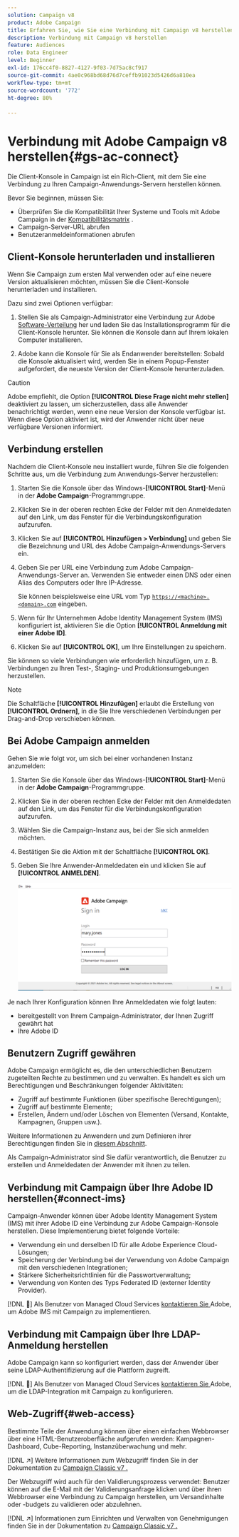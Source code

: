 ```yaml
---
solution: Campaign v8
product: Adobe Campaign
title: Erfahren Sie, wie Sie eine Verbindung mit Campaign v8 herstellen.
description: Verbindung mit Campaign v8 herstellen
feature: Audiences
role: Data Engineer
level: Beginner
exl-id: 176cc4f0-8827-4127-9f03-7d75ac8cf917
source-git-commit: 4ae0c968bd68d76d7ceffb91023d5426d6a810ea
workflow-type: tm+mt
source-wordcount: '772'
ht-degree: 80%

---
```


# Verbindung mit Adobe Campaign v8 herstellen{#gs-ac-connect}

Die Client-Konsole in Campaign ist ein Rich-Client, mit dem Sie eine Verbindung zu Ihren Campaign-Anwendungs-Servern herstellen können.

Bevor Sie beginnen, müssen Sie:

* Überprüfen Sie die Kompatibilität Ihrer Systeme und Tools mit Adobe Campaign in der [Kompatibilitätsmatrix](compatibility-matrix.md) .
* Campaign-Server-URL abrufen
* Benutzeranmeldeinformationen abrufen

## Client-Konsole herunterladen und installieren

Wenn Sie Campaign zum ersten Mal verwenden oder auf eine neuere Version aktualisieren möchten, müssen Sie die Client-Konsole herunterladen und installieren.

Dazu sind zwei Optionen verfügbar:

1. Stellen Sie als Campaign-Administrator eine Verbindung zur Adobe [Software-Verteilung](https://experience.adobe.com/#/downloads/content/software-distribution/en/campaign.html) her und laden Sie das Installationsprogramm für die Client-Konsole herunter. Sie können die Konsole dann auf Ihrem lokalen Computer installieren.

1. Adobe kann die Konsole für Sie als Endanwender bereitstellen: Sobald die Konsole aktualisiert wird, werden Sie in einem Popup-Fenster aufgefordert, die neueste Version der Client-Konsole herunterzuladen.

>[!CAUTION]
>
>Adobe empfiehlt, die Option **[!UICONTROL Diese Frage nicht mehr stellen]** deaktiviert zu lassen, um sicherzustellen, dass alle Anwender benachrichtigt werden, wenn eine neue Version der Konsole verfügbar ist.  Wenn diese Option aktiviert ist, wird der Anwender nicht über neue verfügbare Versionen informiert.

## Verbindung erstellen

Nachdem die Client-Konsole neu installiert wurde, führen Sie die folgenden Schritte aus, um die Verbindung zum Anwendungs-Server herzustellen:

1. Starten Sie die Konsole über das Windows-**[!UICONTROL Start]**-Menü in der **Adobe Campaign**-Programmgruppe.

1. Klicken Sie in der oberen rechten Ecke der Felder mit den Anmeldedaten auf den Link, um das Fenster für die Verbindungskonfiguration aufzurufen.

1. Klicken Sie auf **[!UICONTROL Hinzufügen > Verbindung]** und geben Sie die Bezeichnung und URL des Adobe Campaign-Anwendungs-Servers ein.

1. Geben Sie per URL eine Verbindung zum Adobe Campaign-Anwendungs-Server an. Verwenden Sie entweder einen DNS oder einen Alias des Computers oder Ihre IP-Adresse.

   Sie können beispielsweise eine URL vom Typ [`https://<machine>.<domain>.com`](https://myserver.adobe.com) eingeben.

1. Wenn für Ihr Unternehmen Adobe Identity Management System (IMS) konfiguriert ist, aktivieren Sie die Option **[!UICONTROL Anmeldung mit einer Adobe ID]**.

1. Klicken Sie auf **[!UICONTROL OK]**, um Ihre Einstellungen zu speichern.

Sie können so viele Verbindungen wie erforderlich hinzufügen, um z. B. Verbindungen zu Ihren Test-, Staging- und Produktionsumgebungen herzustellen.

>[!NOTE]
>
>Die Schaltfläche **[!UICONTROL Hinzufügen]** erlaubt die Erstellung von **[!UICONTROL Ordnern]**, in die Sie Ihre verschiedenen Verbindungen per Drag-and-Drop verschieben können.

## Bei Adobe Campaign anmelden

Gehen Sie wie folgt vor, um sich bei einer vorhandenen Instanz anzumelden:

1. Starten Sie die Konsole über das Windows-**[!UICONTROL Start]**-Menü in der **Adobe Campaign**-Programmgruppe.

1. Klicken Sie in der oberen rechten Ecke der Felder mit den Anmeldedaten auf den Link, um das Fenster für die Verbindungskonfiguration aufzurufen.

1. Wählen Sie die Campaign-Instanz aus, bei der Sie sich anmelden möchten.

1. Bestätigen Sie die Aktion mit der Schaltfläche **[!UICONTROL OK]**.

1. Geben Sie Ihre Anwender-Anmeldedaten ein und klicken Sie auf **[!UICONTROL ANMELDEN]**.

   ![](assets/sign-in-v8.png)

Je nach Ihrer Konfiguration können Ihre Anmeldedaten wie folgt lauten:

* bereitgestellt von Ihrem Campaign-Administrator, der Ihnen Zugriff gewährt hat
* Ihre Adobe ID

## Benutzern Zugriff gewähren

Adobe Campaign ermöglicht es, die den unterschiedlichen Benutzern zugeteilten Rechte zu bestimmen und zu verwalten. Es handelt es sich um Berechtigungen und Beschränkungen folgender Aktivitäten:

* Zugriff auf bestimmte Funktionen (über spezifische Berechtigungen);
* Zugriff auf bestimmte Elemente;
* Erstellen, Ändern und/oder Löschen von Elementen (Versand, Kontakte, Kampagnen, Gruppen usw.).

Weitere Informationen zu Anwendern und zum Definieren ihrer Berechtigungen finden Sie in [diesem Abschnitt](permissions.md).

Als Campaign-Administrator sind Sie dafür verantwortlich, die Benutzer zu erstellen und Anmeldedaten der Anwender mit ihnen zu teilen.

## Verbindung mit Campaign über Ihre Adobe ID herstellen{#connect-ims}

Campaign-Anwender können über Adobe Identity Management System (IMS) mit ihrer Adobe ID eine Verbindung zur Adobe Campaign-Konsole herstellen. Diese Implementierung bietet folgende Vorteile:

* Verwendung ein und derselben ID für alle Adobe Experience Cloud-Lösungen;
* Speicherung der Verbindung bei der Verwendung von Adobe Campaign mit den verschiedenen Integrationen;
* Stärkere Sicherheitsrichtlinien für die Passwortverwaltung;
* Verwendung von Konten des Typs Federated ID (externer Identity Provider).

[!DNL :speech_balloon:] Als Benutzer von Managed Cloud Services  [kontaktieren Sie ](campaign-faq.md#support) Adobe, um Adobe IMS mit Campaign zu implementieren.

## Verbindung mit Campaign über Ihre LDAP-Anmeldung herstellen

Adobe Campaign kann so konfiguriert werden, dass der Anwender über seine LDAP-Authentifizierung auf die Plattform zugreift.

[!DNL :speech_balloon:] Als Benutzer von Managed Cloud Services  [kontaktieren Sie ](campaign-faq.md#support) Adobe, um die LDAP-Integration mit Campaign zu konfigurieren.


## Web-Zugriff{#web-access}

Bestimmte Teile der Anwendung können über einen einfachen Webbrowser über eine HTML-Benutzeroberfläche aufgerufen werden: Kampagnen-Dashboard, Cube-Reporting, Instanzüberwachung und mehr.

[!DNL :arrow_upper_right:] Weitere Informationen zum Webzugriff finden Sie in der Dokumentation zu  [Campaign Classic v7 .](https://experienceleague.adobe.com/docs/campaign-classic/using/getting-started/starting-with-adobe-campaign/campaign-workspace/adobe-campaign-workspace.html?lang=en#console-and-web-access)

Der Webzugriff wird auch für den Validierungsprozess verwendet: Benutzer können auf die E-Mail mit der Validierungsanfrage klicken und über ihren Webbrowser eine Verbindung zu Campaign herstellen, um Versandinhalte oder -budgets zu validieren oder abzulehnen.

[!DNL :arrow_upper_right:] Informationen zum Einrichten und Verwalten von Genehmigungen finden Sie in der Dokumentation zu  [Campaign Classic v7 .](https://experienceleague.adobe.com/docs/campaign-classic/using/orchestrating-campaigns/orchestrate-campaigns/marketing-campaign-approval.html?lang=de#orchestrating-campaigns)
